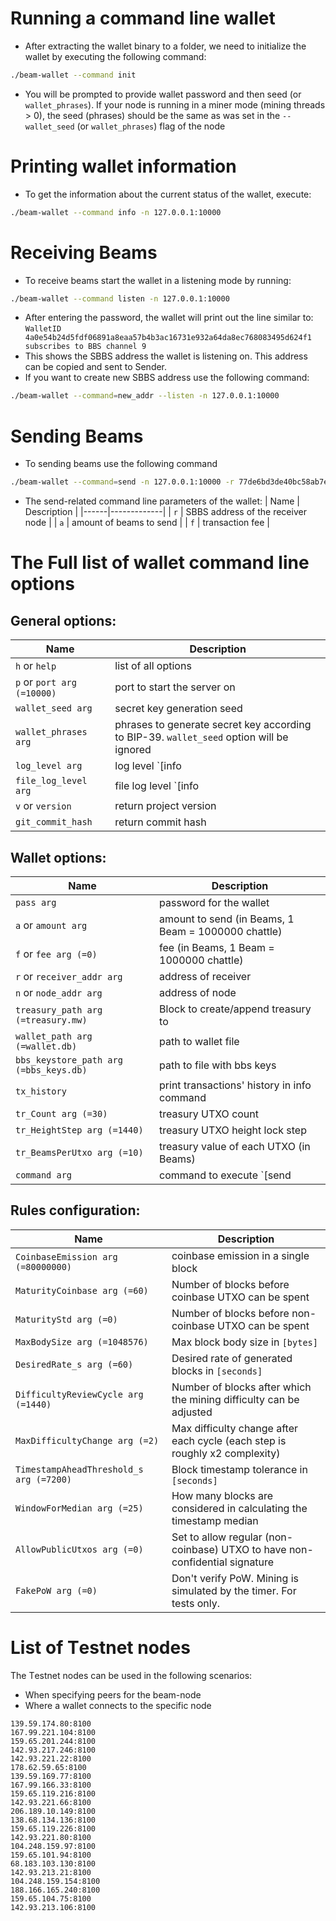 # Running a command line wallet

* After extracting the wallet binary to a folder, we need to initialize the wallet by executing the following command: 
``` sh
./beam-wallet --command init
```
* You will be prompted to provide wallet password and then seed (or `wallet_phrases`). If your node is running in a miner mode (mining threads > 0), the seed (phrases) should be the same as was set in the `--wallet_seed` (or `wallet_phrases`) flag of the node


# Printing wallet information

* To get the information about the current status of the wallet, execute:
``` sh
./beam-wallet --command info -n 127.0.0.1:10000
```


# Receiving Beams

* To receive beams start the wallet in a listening mode by running: 
``` sh
./beam-wallet --command listen -n 127.0.0.1:10000
```
* After entering the password, the wallet will print out the line similar to: `WalletID 4a0e54b24d5fdf06891a8eaa57b4b3ac16731e932a64da8ec768083495d624f1 subscribes to BBS channel 9`
* This shows the SBBS address the wallet is listening on. This address can be copied and sent to Sender.
* If you want to create new SBBS address use the following command: 
``` sh
./beam-wallet --command=new_addr --listen -n 127.0.0.1:10000
```

# Sending Beams

* To sending beams use the following command 
``` sh 
./beam-wallet --command=send -n 127.0.0.1:10000 -r 77de6bd3de40bc58ab7e4fb68d5e0596fd1e72f3c4fb3eb3d106082d89264909 -a 11.3 -f 0.2
```
* The send-related command line parameters of the wallet:
| Name | Description |
|------|-------------|
| `r` | SBBS address of the receiver node |
| `a` | amount of beams to send |
| `f` | transaction fee |


# The Full list of wallet command line options

## General options:
| Name | Description |
|------|-------------|
| `h` or `help` | list of all options |
| `p`  or `port arg (=10000)` | port to start the server on |
| `wallet_seed arg` | secret key generation seed |
| `wallet_phrases arg` | phrases to generate secret key according to BIP-39. `wallet_seed` option will be ignored |
| `log_level arg` | log level `[info|debug|verbose]` |
| `file_log_level arg` | file log level `[info|debug|verbose]` |
| `v` or `version` | return project version |
| `git_commit_hash` | return commit hash |

## Wallet options:

| Name | Description |
|------|-------------|
| `pass arg` | password for the wallet |
| `a` or `amount arg` | amount to send (in Beams, 1 Beam = 1000000 chattle) |
| `f` or `fee arg (=0)` | fee (in Beams, 1 Beam = 1000000 chattle) |
| `r` or `receiver_addr arg` | address of receiver |
| `n` or `node_addr arg` | address of node |
| `treasury_path arg (=treasury.mw)` | Block to create/append treasury to |
| `wallet_path arg (=wallet.db)` | path to wallet file |
| `bbs_keystore_path arg (=bbs_keys.db)` | path to file with bbs keys |
| `tx_history` | print transactions' history in info command |
| `tr_Count arg (=30)` | treasury UTXO count |
| `tr_HeightStep arg (=1440)` | treasury UTXO height lock step |
| `tr_BeamsPerUtxo arg (=10)` | treasury value of each UTXO (in Beams) |
| `command arg` | command to execute `[send|receive|listen|init|info|treasury]`

## Rules configuration:

| Name | Description |
|------|-------------|
| `CoinbaseEmission arg (=80000000)` | coinbase emission in a single block |
| `MaturityCoinbase arg (=60)`  | Number of blocks before coinbase UTXO can be spent |
| `MaturityStd arg (=0)` | Number of blocks before non-coinbase UTXO can be spent |
| `MaxBodySize arg (=1048576)` | Max block body size in `[bytes]` |
| `DesiredRate_s arg (=60)`| Desired rate of generated blocks in `[seconds]` |
| `DifficultyReviewCycle arg (=1440)` | Number of blocks after which the mining difficulty can be adjusted |
| `MaxDifficultyChange arg (=2)` | Max difficulty change after each cycle (each step is roughly x2 complexity) |
| `TimestampAheadThreshold_s arg (=7200)` | Block timestamp tolerance in `[seconds]` |
| `WindowForMedian arg (=25)` | How many blocks are considered in calculating the timestamp median |
| `AllowPublicUtxos arg (=0)` | Set to allow regular (non-coinbase) UTXO to have non-confidential signature |
| `FakePoW arg (=0)` | Don't verify PoW. Mining is simulated by the timer. For tests only. |

# List of Тestnet nodes

The Тestnet nodes can be used in the following scenarios:
* When specifying peers for the beam-node
* Where a wallet connects to the specific node

```
139.59.174.80:8100
167.99.221.104:8100
159.65.201.244:8100
142.93.217.246:8100
142.93.221.22:8100
178.62.59.65:8100
139.59.169.77:8100
167.99.166.33:8100
159.65.119.216:8100
142.93.221.66:8100
206.189.10.149:8100
138.68.134.136:8100
159.65.119.226:8100
142.93.221.80:8100
104.248.159.97:8100
159.65.101.94:8100
68.183.103.130:8100
142.93.213.21:8100
104.248.159.154:8100
188.166.165.240:8100
159.65.104.75:8100
142.93.213.106:8100
```